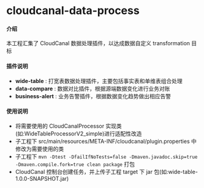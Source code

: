 # cloudcanal-data-process

#### 介绍

本工程汇集了 CloudCanal 数据处理插件，以达成数据自定义 transformation 目标

#### 插件说明

- **wide-table** : 打宽表数据处理插件，主要包括事实表和单维表组合处理
- **data-compare** : 数据对比插件，根据源端数据变化进行业务对账
- **business-alert** : 业务告警插件，根据数据变化趋势做出相应告警

#### 使用说明

- 将需要使用的 CloudCanalProcessor 实现类(如:WideTableProcessorV2_simple)进行适配性改造
- 子工程下 src/main/resources/META-INF/cloudcanal/plugin.properties 中修改为需要使用的类
- 子工程下 `mvn -Dtest -DfailIfNoTests=false -Dmaven.javadoc.skip=true -Dmaven.compile.fork=true clean package` 打包
- CloudCanal 控制台创建任务，并上传子工程 target 下 jar 包(如:wide-table-1.0.0-SNAPSHOT.jar)

